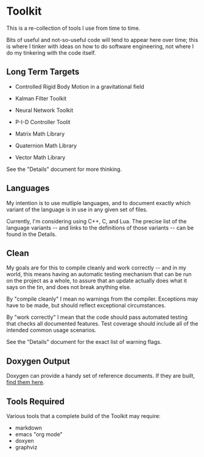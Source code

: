 Toolkit
=======

This is a re-collection of tools I use from time to time.

Bits of useful and not-so-useful code will tend to appear
here over time; this is where I tinker with ideas on how
to do software engineering, not where I do my tinkering
with the code itself.


Long Term Targets
-----------------

 - Controlled Rigid Body Motion in a gravitational field

 - Kalman Filter Toolkit
 - Neural Network Toolkit
 - P-I-D Controller Toolit

 - Matrix Math Library
 - Quaternion Math Library
 - Vector Math Library

See the "Details" document for more thinking.

Languages
---------

My intention is to use mutliple languages, and to document exactly
which variant of the language is in use in any given set of files.

Currently, I'm considering using C++, C, and Lua. The precise list
of the language variants -- and links to the definitions of those
variants -- can be found in the Details.

Clean
-----

My goals are for this to compile cleanly and work correctly -- and in
my world, this means having an automatic testing mechanism that can be
run on the project as a whole, to assure that an update actually does
what it says on the tin, and does not break anything else.

By "compile cleanly" I mean no warnings from the compiler. Exceptions
may have to be made, but should reflect exceptional circumstances.

By "work correctly" I mean that the code should pass automated testing
that checks all documented features. Test coverage should include all
of the intended common usage scenarios.

See the "Details" document for the exact list of warning flags.

Doxygen Output
--------------

Doxygen can provide a handy set of reference documents. If they are
built, [find them here](inc/html/index.html).

Tools Required
--------------

Various tools that a complete build of the Toolkit may require:

  * markdown
  * emacs "org mode"
  * doxyen
  * graphviz
